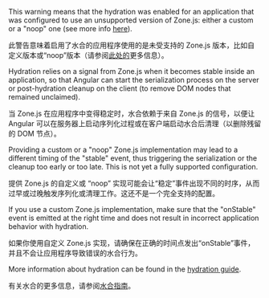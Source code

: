 This warning means that the hydration was enabled for an application that was configured to use an unsupported version of Zone.js: either a custom or a "noop" one \(see more info [here](api/core/BootstrapOptions#ngZone)\).

此警告意味着启用了水合的应用程序使用的是未受支持的 Zone.js 版本，比如自定义版本或“noop”版本（请参阅[此处的](api/core/BootstrapOptions#ngZone)更多信息）。

Hydration relies on a signal from Zone.js when it becomes stable inside an application, so that Angular can start the serialization process on the server or post-hydration cleanup on the client \(to remove DOM nodes that remained unclaimed\).

当 Zone.js 在应用程序中变得稳定时，水合依赖于来自 Zone.js 的信号，以便让 Angular 可以在服务器上启动序列化过程或在客户端启动水合后清理（以删除残留的 DOM 节点）。

Providing a custom or a "noop" Zone.js implementation may lead to a different timing of the "stable" event, thus triggering the serialization or the cleanup too early or too late. This is not yet a fully supported configuration.

提供 Zone.js 的自定义或 “noop” 实现可能会让“稳定”事件出现不同的时序，从而过早或过晚触发序列化或清理工作。这还不是一个完全支持的配置。

If you use a custom Zone.js implementation, make sure that the "onStable" event is emitted at the right time and does not result in incorrect application behavior with hydration.

如果你使用自定义 Zone.js 实现，请确保在正确的时间点发出“onStable”事件，并且不会让应用程序导致错误的水合行为。

More information about hydration can be found in the [hydration guide](guide/hydration).

有关水合的更多信息，请参阅[水合指南](guide/hydration)。